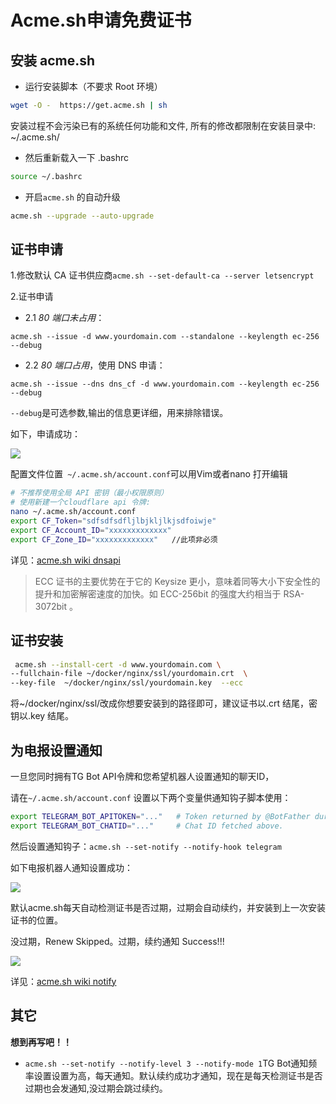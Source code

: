 # Acme.sh申请免费证书


## 安装 acme.sh

- 运行安装脚本（不要求 Root 环境）

```bash
wget -O -  https://get.acme.sh | sh
```

安装过程不会污染已有的系统任何功能和文件, 所有的修改都限制在安装目录中: ~/.acme.sh/

- 然后重新载入一下 .bashrc
```bash
source ~/.bashrc
```

- 开启`acme.sh` 的自动升级

```bash
acme.sh --upgrade --auto-upgrade
```

## 证书申请

1.修改默认 CA 证书供应商`acme.sh --set-default-ca --server letsencrypt`

2.证书申请

- 2.1 _80 端口未占用_：
  
`acme.sh --issue -d www.yourdomain.com --standalone --keylength ec-256 --debug`

- 2.2 _80 端口占用_，使用 DNS 申请：

`acme.sh --issue --dns dns_cf -d www.yourdomain.com --keylength ec-256 --debug`

`--debug`是可选参数,输出的信息更详细，用来排除错误。

如下，申请成功：

![](https://cdn.jsdelivr.net/gh/Altriabot/picgo@main/img/SCR-20221109-h5n.png)

配置文件位置` ~/.acme.sh/account.conf`可以用Vim或者nano 打开编辑

```bash
# 不推荐使用全局 API 密钥（最小权限原则）
# 使用新建一个cloudflare api 令牌:
nano ~/.acme.sh/account.conf
export CF_Token="sdfsdfsdfljlbjkljlkjsdfoiwje"
export CF_Account_ID="xxxxxxxxxxxxx"
export CF_Zone_ID="xxxxxxxxxxxxx"   //此项非必须
```
详见：[acme.sh wiki dnsapi](https://github.com/acmesh-official/acme.sh/wiki/dnsapi)

> ECC 证书的主要优势在于它的 Keysize 更小，意味着同等大小下安全性的提升和加密解密速度的加快。如 ECC-256bit 的强度大约相当于 RSA-3072bit 。

## 证书安装

```bash
 acme.sh --install-cert -d www.yourdomain.com \
--fullchain-file ~/docker/nginx/ssl/yourdomain.crt  \
--key-file  ~/docker/nginx/ssl/yourdomain.key  --ecc
```

将~/docker/nginx/ssl/改成你想要安装到的路径即可，建议证书以.crt 结尾，密钥以.key 结尾。

## 为电报设置通知

一旦您同时拥有TG Bot API令牌和您希望机器人设置通知的聊天ID，

请在`~/.acme.sh/account.conf` 设置以下两个变量供通知钩子脚本使用：

```bash
export TELEGRAM_BOT_APITOKEN="..."   # Token returned by @BotFather during bot creation above.
export TELEGRAM_BOT_CHATID="..."     # Chat ID fetched above.
```

然后设置通知钩子：`acme.sh --set-notify --notify-hook telegram`

如下电报机器人通知设置成功：

![](https://cdn.jsdelivr.net/gh/Altriabot/picgo@main/img/20221109195751.png)

默认acme.sh每天自动检测证书是否过期，过期会自动续约，并安装到上一次安装证书的位置。

没过期，Renew Skipped。过期，续约通知 Success!!!

![](https://cdn.jsdelivr.net/gh/Altriabot/picgo@main/img/20221109200444.png)

详见：[acme.sh wiki notify](https://github.com/acmesh-official/acme.sh/wiki/notify)

## 其它

**想到再写吧！！**
- `acme.sh --set-notify --notify-level 3 --notify-mode 1`TG Bot通知频率设置设置为高，每天通知。默认续约成功才通知，现在是每天检测证书是否过期也会发通知,没过期会跳过续约。
